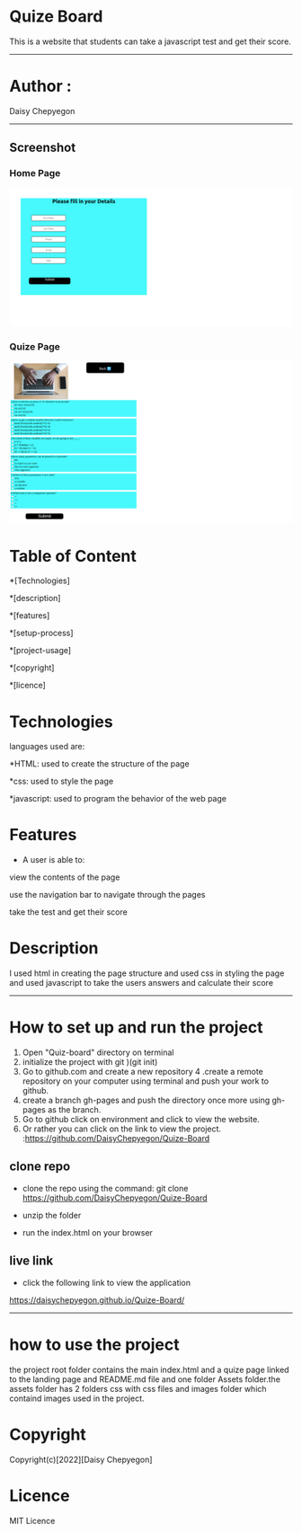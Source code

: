# Quize Board

This is a website that students can take a javascript test and get their score.

---
# Author : 
Daisy Chepyegon

---

## Screenshot

### Home Page
![image](/assets/images/quiz1.png)

### Quize Page
![image](/assets/images/quiz2.png)


# Table of Content
*[Technologies]

*[description]

*[features]

*[setup-process]

*[project-usage]

*[copyright]

*[licence]

# Technologies

languages used are:

*HTML: used to create the structure of the page

*css: used to style the page

*javascript: used to program the behavior of the web page

# Features

* A user is able to:

view the contents of the page

use the navigation bar to navigate through the pages

take the test and get their score

# Description

I used html in creating the page structure and used css in styling the page
and used javascript to take the users answers and calculate their score

---
# How to set up and run the project
1.  Open "Quiz-board" directory on terminal
2. initialize the project with git )(git init)
3. Go to github.com and create a new repository
4 .create a remote repository on your computer using terminal and push your work to github.
5. create a branch gh-pages and push the directory once more using gh-pages as the branch.
6. Go to github click on environment and click to view the website.
7. Or rather you can click on the link to view the project. :https://github.com/DaisyChepyegon/Quize-Board


## clone repo

* clone the repo using the command: git clone 
https://github.com/DaisyChepyegon/Quize-Board

* unzip the folder 

* run the index.html on your browser

## live link

* click the following link to view the application

 https://daisychepyegon.github.io/Quize-Board/

---

# how to use the project

the project root folder contains the main index.html and a quize page linked to the landing page and README.md file and one folder Assets folder.the assets folder has 2 folders css with css files and images folder which containd images used in the project.

# Copyright

Copyright(c)[2022][Daisy Chepyegon]

# Licence

MIT Licence